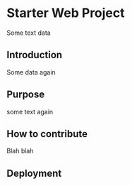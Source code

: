 # Starter Web Project

Some text data

## Introduction

Some data again
## Purpose
some text again

## How to contribute
Blah blah

## Deployment